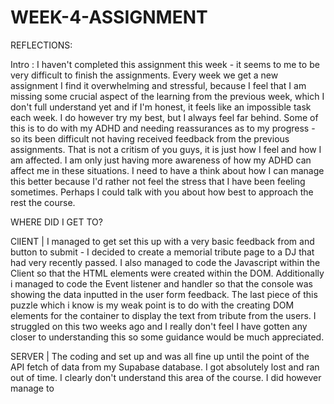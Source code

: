 # WEEK-4-ASSIGNMENT

REFLECTIONS:

Intro : I haven't completed this assignment this week - it seems to me to be very difficult to finish the assignments. Every week we get a new assignment I find it overwhelming and stressful, because I feel that I am missing some crucial aspect of the learning from the previous week, which I don't full understand yet and if I'm honest, it feels like an impossible task each week. I do however try my best, but I always feel far behind. Some of this is to do with my ADHD and needing reassurances as to my progress - so its been difficult not having received feedback from the previous assignments. That is not a critism of you guys, it is just how I feel and how I am affected. I am only just having more awareness of how my ADHD can affect me in these situations. I need to have a think about how I can manage this better because I'd rather not feel the stress that I have been feeling sometimes. Perhaps I could talk with you about how best to approach the rest the course.

WHERE DID I GET TO?

ClIENT | I managed to get set this up with a very basic feedback from and button to submit - I decided to create a memorial tribute page to a DJ that had very recently passed. I also managed to code the Javascript within the Client so that the HTML elements were created within the DOM. Additionally i managed to code the Event listener and handler so that the console was showing the data inputted in the user form feedback. The last piece of this puzzle which i know is my weak point is to do with the creating DOM elements for the container to display the text from tribute from the users. I struggled on this two weeks ago and I really don't feel I have gotten any closer to understanding this so some guidance would be much appreciated.

SERVER | The coding and set up and was all fine up until the point of the API fetch of data from my Supabase database. I got absolutely lost and ran out of time. I clearly don't understand this area of the course. I did however manage to
